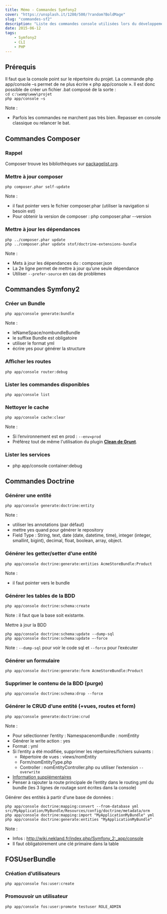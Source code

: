 ```yaml
---
title: Mémo - Commandes Symfony2
cover: "https://unsplash.it/1280/500/?random?BoldMage"
slug: "commandes-sf2"
description: "Liste des commandes console utilisées lors du développement d’un projet sous Symfony2"
date: 2015-06-12
tags: 
    - Symfony2
    - CLI
    - PHP
---
```


## Prérequis
Il faut que la console point sur le répertoire du projet.
La commande php app/console –s permet de ne plus écrire « php app/console ». Il est donc possible de créer un fichier .bat composé de la sorte :  
`cd c:\wamp\www\projet`  
`php app/console –s`

Note :

* Parfois les commandes ne marchent pas très bien. Repasser en console classique ou relancer le bat.

## Commandes Composer

### Rappel
Composer trouve les bibliothèques sur [packagelist.org](https://packagist.org).

### Mettre à jour composer
`php composer.phar self-update`

Note :

* il faut pointer vers le fichier composer.phar (utiliser la navigation si besoin est)
* Pour obtenir la version de composer : php composer.phar --version

### Mettre à jour les dépendances
`php ../composer.phar update`  
`php ../composer.phar update stof/doctrine-extensions-bundle`


Note :

* Mets à jour les dépendances du : composer.json
* La 2e ligne permet de mettre à jour qu’une seule dépendance
* Utiliser `--prefer-source` en cas de problèmes

## Commandes Symfony2

### Créer un Bundle
`php app/console generate:bundle`

Note :

* leNameSpace/nombundleBundle
* le suffixe Bundle est obligatoire
* utiliser le format yml
* écrire yes pour générer la structure

### Afficher les routes
`php app/console router:debug`

### Lister les commandes disponibles
`php app/console list`

### Nettoyer le cache
`php app/console cache:clear`

Note :

* Si l’environnement est en prod : `--env=prod`
* Préférez tout de même l'utilisation du plugin **[Clean de Grunt](https://www.npmjs.com/package/grunt-contrib-clean)**.

### Lister les services
* php app/console container:debug

## Commandes Doctrine

### Générer une entité
`php app/console generate:doctrine:entity`

Note :

* utiliser les annotations (par défaut)
* mettre yes quand pour générer le repository
* Field Type : String, text, date (date, datetime, time), integer (integer, smallint, bigint), decimal, float, boolean, array, object.

### Générer les getter/setter d’une entité
`php app/console doctrine:generate:entities AcmeStoreBundle:Product`

Note :

* il faut pointer vers le bundle

### Générer les tables de la BDD

`php app/console doctrine:schema:create `

Note : il faut que la base soit existante.

Mettre à jour la BDD

```
php app/console doctrine:schema:update --dump-sql  
php app/console doctrine:schema:update –-force
```

Note : `--dump-sql` pour voir le code sql et `--force` pour l’exécuter

### Générer un formulaire
`php app/console doctrine:generate:form AcmeStoreBundle:Product`

### Supprimer le contenu de la BDD (purge)
`php app/console doctrine:schema:drop --force`

### Générer le CRUD d’une entité (+vues, routes et form)
`php app/console generate:doctrine:crud`

Note :

* Pour sélectionner l’entity  : NamespacenomBundle : nomEntity
* Générer le write action : yes
* Format : yml
* Si l’entity a été modifiée, supprimer les répertoires/fichiers suivants :
  * Répertoire de vues : views/nomEntity
  * Form/nomEntityType.php
  * Controller : nomEntityController.php
  ou utiliser l’extension `--overwrite`
* [Information supplémentaires](http://symfony.com/doc/2.0/bundles/SensioGeneratorBundle/commands/generate_doctrine_crud.html)
* Penser à rajouter la route principale de l’entity dans le routing.yml du bundle (les 3 lignes de routage sont écrites dans la console)

Générer des entités à partir d'une base de données :  

```
php app/console doctrine:mapping:convert --from-database yml src/MyApplication/MyBundle/Resources/config/doctrine/metadata/orm  
php app/console doctrine:mapping:import "MyApplicationMyBundle" yml  
php app/console doctrine:generate:entities "MyApplicationMyBundle"
```

Note :

* Infos : http://wiki.nekland.fr/index.php/Symfony_2:_app/console
* Il faut obligatoirement une clé primaire dans la table


## FOSUserBundle

### Création d’utilisateurs

`php app/console fos:user:create`

### Promouvoir un utilisateur

`php app/console fos:user:promote testuser ROLE_ADMIN`
